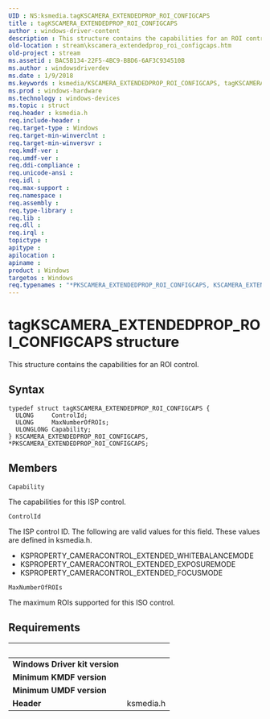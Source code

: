 ```yaml
---
UID : NS:ksmedia.tagKSCAMERA_EXTENDEDPROP_ROI_CONFIGCAPS
title : tagKSCAMERA_EXTENDEDPROP_ROI_CONFIGCAPS
author : windows-driver-content
description : This structure contains the capabilities for an ROI control.
old-location : stream\kscamera_extendedprop_roi_configcaps.htm
old-project : stream
ms.assetid : BAC5B134-22F5-4BC9-BBD6-6AF3C934510B
ms.author : windowsdriverdev
ms.date : 1/9/2018
ms.keywords : ksmedia/KSCAMERA_EXTENDEDPROP_ROI_CONFIGCAPS, tagKSCAMERA_EXTENDEDPROP_ROI_CONFIGCAPS, KSCAMERA_EXTENDEDPROP_ROI_CONFIGCAPS structure [Streaming Media Devices], *PKSCAMERA_EXTENDEDPROP_ROI_CONFIGCAPS, PKSCAMERA_EXTENDEDPROP_ROI_CONFIGCAPS, PKSCAMERA_EXTENDEDPROP_ROI_CONFIGCAPS structure pointer [Streaming Media Devices], KSCAMERA_EXTENDEDPROP_ROI_CONFIGCAPS, ksmedia/PKSCAMERA_EXTENDEDPROP_ROI_CONFIGCAPS, stream.kscamera_extendedprop_roi_configcaps
ms.prod : windows-hardware
ms.technology : windows-devices
ms.topic : struct
req.header : ksmedia.h
req.include-header : 
req.target-type : Windows
req.target-min-winverclnt : 
req.target-min-winversvr : 
req.kmdf-ver : 
req.umdf-ver : 
req.ddi-compliance : 
req.unicode-ansi : 
req.idl : 
req.max-support : 
req.namespace : 
req.assembly : 
req.type-library : 
req.lib : 
req.dll : 
req.irql : 
topictype : 
apitype : 
apilocation : 
apiname : 
product : Windows
targetos : Windows
req.typenames : "*PKSCAMERA_EXTENDEDPROP_ROI_CONFIGCAPS, KSCAMERA_EXTENDEDPROP_ROI_CONFIGCAPS"
---
```


# tagKSCAMERA_EXTENDEDPROP_ROI_CONFIGCAPS structure
This structure contains the capabilities for an ROI control.

## Syntax
````
typedef struct tagKSCAMERA_EXTENDEDPROP_ROI_CONFIGCAPS {
  ULONG     ControlId;
  ULONG     MaxNumberOfROIs;
  ULONGLONG Capability;
} KSCAMERA_EXTENDEDPROP_ROI_CONFIGCAPS, *PKSCAMERA_EXTENDEDPROP_ROI_CONFIGCAPS;
````

## Members


`Capability`

The capabilities for this ISP control.

`ControlId`

The ISP control ID. The following are valid values for this field. These values are defined in ksmedia.h.
<ul>
<li>
KSPROPERTY_CAMERACONTROL_EXTENDED_WHITEBALANCEMODE

</li>
<li>
KSPROPERTY_CAMERACONTROL_EXTENDED_EXPOSUREMODE

</li>
<li>
KSPROPERTY_CAMERACONTROL_EXTENDED_FOCUSMODE

</li>
</ul>

`MaxNumberOfROIs`

The maximum ROIs supported for this ISO control.


## Requirements
| &nbsp; | &nbsp; |
| ---- |:---- |
| **Windows Driver kit version** |  |
| **Minimum KMDF version** |  |
| **Minimum UMDF version** |  |
| **Header** | ksmedia.h |